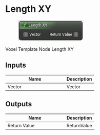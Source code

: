# Length XY

<div align="left" data-full-width="false">

<figure><img src="../../../../.gitbook/assets/Length_XY.png" alt=""><figcaption></figcaption></figure>

</div>

Voxel Template Node Length XY

## Inputs

<table><thead><tr><th width="170">Name</th><th>Description</th></tr></thead><tbody><tr><td>Vector</td><td>Vector</td></tr></tbody></table>

## Outputs

<table><thead><tr><th width="170">Name</th><th>Description</th></tr></thead><tbody><tr><td>Return Value</td><td>ReturnValue</td></tr></tbody></table>
